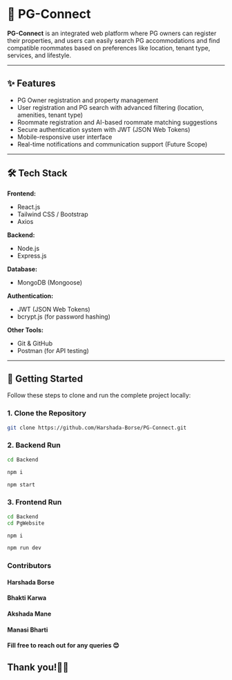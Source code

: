 # 🏡 PG-Connect

**PG-Connect** is an integrated web platform where PG owners can register their properties, and users can easily search PG accommodations and find compatible roommates based on preferences like location, tenant type, services, and lifestyle.

---

## ✨ Features

- PG Owner registration and property management
- User registration and PG search with advanced filtering (location, amenities, tenant type)
- Roommate registration and AI-based roommate matching suggestions
- Secure authentication system with JWT (JSON Web Tokens)
- Mobile-responsive user interface
- Real-time notifications and communication support (Future Scope)

---

## 🛠️ Tech Stack

**Frontend:**

- React.js
- Tailwind CSS / Bootstrap
- Axios

**Backend:**

- Node.js
- Express.js

**Database:**

- MongoDB (Mongoose)

**Authentication:**

- JWT (JSON Web Tokens)
- bcrypt.js (for password hashing)

**Other Tools:**

- Git & GitHub
- Postman (for API testing)

---

## 🚀 Getting Started

Follow these steps to clone and run the complete project locally:

### 1. Clone the Repository

```bash
git clone https://github.com/Harshada-Borse/PG-Connect.git
```

### 2. Backend Run

```bash
cd Backend

npm i

npm start
```

### 3. Frontend Run

```bash
cd Backend
cd PgWebsite

npm i

npm run dev
```

### Contributors

<h4 ref="https://github.com/Harshada-Borse">Harshada Borse<h4>
<h4 ref="https://github.com/bhakti_karwa">Bhakti Karwa<h4>
<h4 ref="https://github.com/AkshadaMane26">Akshada Mane<h4>
<h4 ref="https://github.com/Manasi0304">Manasi Bharti<h4>

#### Fill free to reach out for any queries 😊

## Thank you!🧑‍💻
